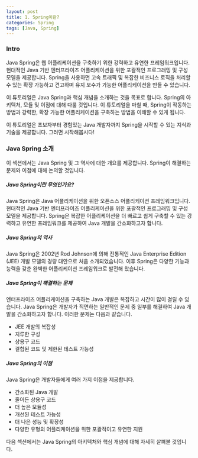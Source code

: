 ```yaml
---
layout: post
title: 1. Spring이란?
categories: Spring
tags: [Java, Spring]
---
```


### Intro

Java Spring은 웹 어플리케이션을 구축하기 위한 강력하고 유연한 프레임워크입니다. 현대적인 Java 기반 엔터프라이즈 어플리케이션을 위한 포괄적인 프로그래밍 및 구성 모델을 제공합니다. Spring을 사용하면 고속 트래픽 및 복잡한 비즈니스 로직을 처리할 수 있는 확장 가능하고 견고하며 유지 보수가 가능한 어플리케이션을 만들 수 있습니다.

이 튜토리얼은 Java Spring과 핵심 개념을 소개하는 것을 목표로 합니다. Spring의 아키텍처, 모듈 및 이점에 대해 다룰 것입니다. 이 튜토리얼을 마칠 때, Spring이 작동하는 방법과 강력한, 확장 가능한 어플리케이션을 구축하는 방법을 이해할 수 있게 됩니다.

이 튜토리얼은 초보자부터 경험있는 Java 개발자까지 Spring을 시작할 수 있는 지식과 기술을 제공합니다. 그러면 시작해봅시다!

### Java Spring 소개

이 섹션에서는 Java Spring 및 그 역사에 대한 개요를 제공합니다. Spring이 해결하는 문제와 이점에 대해 논의할 것입니다.

##### Java Spring이란 무엇인가요?

Java Spring은 Java 어플리케이션을 위한 오픈소스 어플리케이션 프레임워크입니다. 현대적인 Java 기반 엔터프라이즈 어플리케이션을 위한 포괄적인 프로그래밍 및 구성 모델을 제공합니다. Spring은 복잡한 어플리케이션을 더 빠르고 쉽게 구축할 수 있는 강력하고 유연한 프레임워크를 제공하여 Java 개발을 간소화하고자 합니다.

##### Java Spring의 역사

Java Spring은 2002년 Rod Johnson에 의해 전통적인 Java Enterprise Edition (JEE) 개발 모델의 경량 대안으로 처음 소개되었습니다. 이후 Spring은 다양한 기능과 능력을 갖춘 완벽한 어플리케이션 프레임워크로 발전해 왔습니다.

##### Java Spring이 해결하는 문제

엔터프라이즈 어플리케이션을 구축하는 Java 개발은 복잡하고 시간이 많이 걸릴 수 있습니다. Java Spring은 개발자가 직면하는 일반적인 문제 중 일부를 해결하여 Java 개발을 간소화하고자 합니다. 이러한 문제는 다음과 같습니다.

- JEE 개발의 복잡성
- 지루한 구성
- 상용구 코드
- 결합된 코드 및 제한된 테스트 가능성

##### Java Spring의 이점

Java Spring은 개발자들에게 여러 가지 이점을 제공합니다.

- 간소화된 Java 개발
- 줄어든 상용구 코드
- 더 높은 모듈성
- 개선된 테스트 가능성
- 더 나은 성능 및 확장성
- 다양한 유형의 어플리케이션을 위한 포괄적이고 유연한 지원

다음 섹션에서는 Java Spring의 아키텍처와 핵심 개념에 대해 자세히 살펴볼 것입니다.
